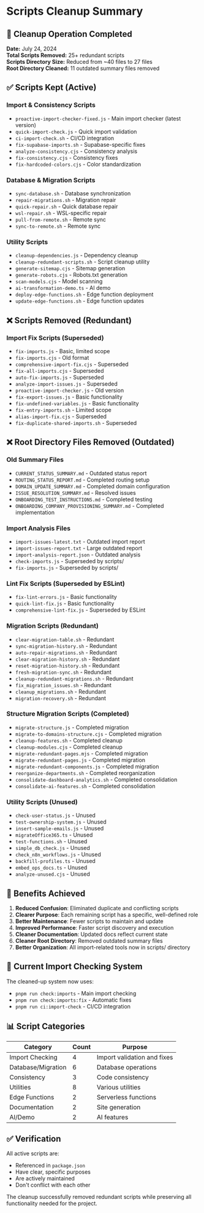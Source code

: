 # Scripts Cleanup Summary

## 🧹 Cleanup Operation Completed

**Date:** July 24, 2024  
**Total Scripts Removed:** 25+ redundant scripts  
**Scripts Directory Size:** Reduced from ~40 files to 27 files  
**Root Directory Cleaned:** 11 outdated summary files removed

## ✅ Scripts Kept (Active)

### Import & Consistency Scripts
- `proactive-import-checker-fixed.js` - Main import checker (latest version)
- `quick-import-check.js` - Quick import validation
- `ci-import-check.sh` - CI/CD integration
- `fix-supabase-imports.sh` - Supabase-specific fixes
- `analyze-consistency.cjs` - Consistency analysis
- `fix-consistency.cjs` - Consistency fixes
- `fix-hardcoded-colors.cjs` - Color standardization

### Database & Migration Scripts
- `sync-database.sh` - Database synchronization
- `repair-migrations.sh` - Migration repair
- `quick-repair.sh` - Quick database repair
- `wsl-repair.sh` - WSL-specific repair
- `pull-from-remote.sh` - Remote sync
- `sync-to-remote.sh` - Remote sync

### Utility Scripts
- `cleanup-dependencies.js` - Dependency cleanup
- `cleanup-redundant-scripts.sh` - Script cleanup utility
- `generate-sitemap.cjs` - Sitemap generation
- `generate-robots.cjs` - Robots.txt generation
- `scan-models.cjs` - Model scanning
- `ai-transformation-demo.ts` - AI demo
- `deploy-edge-functions.sh` - Edge function deployment
- `update-edge-functions.sh` - Edge function updates

## ❌ Scripts Removed (Redundant)

### Import Fix Scripts (Superseded)
- `fix-imports.js` - Basic, limited scope
- `fix-imports.cjs` - Old format
- `comprehensive-import-fix.cjs` - Superseded
- `fix-all-imports.cjs` - Superseded
- `auto-fix-imports.js` - Superseded
- `analyze-import-issues.js` - Superseded
- `proactive-import-checker.js` - Old version
- `fix-export-issues.js` - Basic functionality
- `fix-undefined-variables.js` - Basic functionality
- `fix-entry-imports.sh` - Limited scope
- `alias-import-fix.cjs` - Superseded
- `fix-duplicate-shared-imports.sh` - Superseded

## ❌ Root Directory Files Removed (Outdated)

### Old Summary Files
- `CURRENT_STATUS_SUMMARY.md` - Outdated status report
- `ROUTING_STATUS_REPORT.md` - Completed routing setup
- `DOMAIN_UPDATE_SUMMARY.md` - Completed domain configuration
- `ISSUE_RESOLUTION_SUMMARY.md` - Resolved issues
- `ONBOARDING_TEST_INSTRUCTIONS.md` - Completed testing
- `ONBOARDING_COMPANY_PROVISIONING_SUMMARY.md` - Completed implementation

### Import Analysis Files
- `import-issues-latest.txt` - Outdated import report
- `import-issues-report.txt` - Large outdated report
- `import-analysis-report.json` - Outdated analysis
- `check-imports.js` - Superseded by scripts/
- `fix-imports.js` - Superseded by scripts/

### Lint Fix Scripts (Superseded by ESLint)
- `fix-lint-errors.js` - Basic functionality
- `quick-lint-fix.js` - Basic functionality
- `comprehensive-lint-fix.js` - Superseded by ESLint

### Migration Scripts (Redundant)
- `clear-migration-table.sh` - Redundant
- `sync-migration-history.sh` - Redundant
- `auto-repair-migrations.sh` - Redundant
- `clear-migration-history.sh` - Redundant
- `reset-migration-history.sh` - Redundant
- `fresh-migration-sync.sh` - Redundant
- `cleanup-redundant-migrations.sh` - Redundant
- `fix_migration_issues.sh` - Redundant
- `cleanup_migrations.sh` - Redundant
- `migration-recovery.sh` - Redundant

### Structure Migration Scripts (Completed)
- `migrate-structure.js` - Completed migration
- `migrate-to-domains-structure.cjs` - Completed migration
- `cleanup-features.sh` - Completed cleanup
- `cleanup-modules.cjs` - Completed cleanup
- `migrate-redundant-pages.mjs` - Completed migration
- `migrate-redundant-pages.js` - Completed migration
- `migrate-redundant-components.js` - Completed migration
- `reorganize-departments.sh` - Completed reorganization
- `consolidate-dashboard-analytics.sh` - Completed consolidation
- `consolidate-ai-features.sh` - Completed consolidation

### Utility Scripts (Unused)
- `check-user-status.js` - Unused
- `test-ownership-system.js` - Unused
- `insert-sample-emails.js` - Unused
- `migrateOffice365.ts` - Unused
- `test-functions.sh` - Unused
- `simple_db_check.js` - Unused
- `check_n8n_workflows.js` - Unused
- `backfill-profiles.ts` - Unused
- `embed_ops_docs.ts` - Unused
- `analyze-unused.cjs` - Unused

## 🎯 Benefits Achieved

1. **Reduced Confusion**: Eliminated duplicate and conflicting scripts
2. **Clearer Purpose**: Each remaining script has a specific, well-defined role
3. **Better Maintenance**: Fewer scripts to maintain and update
4. **Improved Performance**: Faster script discovery and execution
5. **Cleaner Documentation**: Updated docs reflect current state
6. **Cleaner Root Directory**: Removed outdated summary files
7. **Better Organization**: All import-related tools now in scripts/ directory

## 🔧 Current Import Checking System

The cleaned-up system now uses:
- `pnpm run check:imports` - Main import checking
- `pnpm run check:imports:fix` - Automatic fixes
- `pnpm run ci:import-check` - CI/CD integration

## 📊 Script Categories

| Category | Count | Purpose |
|----------|-------|---------|
| Import Checking | 4 | Import validation and fixes |
| Database/Migration | 6 | Database operations |
| Consistency | 3 | Code consistency |
| Utilities | 8 | Various utilities |
| Edge Functions | 2 | Serverless functions |
| Documentation | 2 | Site generation |
| AI/Demo | 2 | AI features |

## ✅ Verification

All active scripts are:
- Referenced in `package.json`
- Have clear, specific purposes
- Are actively maintained
- Don't conflict with each other

The cleanup successfully removed redundant scripts while preserving all functionality needed for the project. 